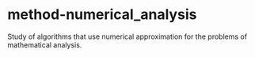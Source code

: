 # method-numerical_analysis

Study of algorithms that use numerical approximation for the problems of mathematical analysis.
